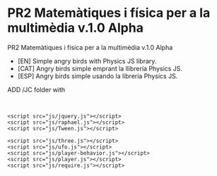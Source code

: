 # PR2 Matemàtiques i física per a la multimèdia v.1.0 Alpha
PR2 Matemàtiques i física per a la multimèdia v.1.0 Alpha<br>

- [EN] Simple angry birds with Physics JS library. 
- [CAT] Angry birds simple emprant la llibrería Physics JS.
- [ESP] Angry birds simple usando la librería Physics JS.

ADD /JC folder with     
  <script src="js/physicsjs-full.js"></script><br>
	<script src="js/jquery.js"></script>
	<script src="js/raphael.js"></script>
	<script src="js/Tween.js"></script>
  <script src="js/require.js"></script>
	<script src="js/three.js"></script>
	<script src="js/ufo.js"></script>
	<script src="js/player-behavior.js"></script>
	<script src="js/player.js"></script>
	<script src="js/require.js"></script>

